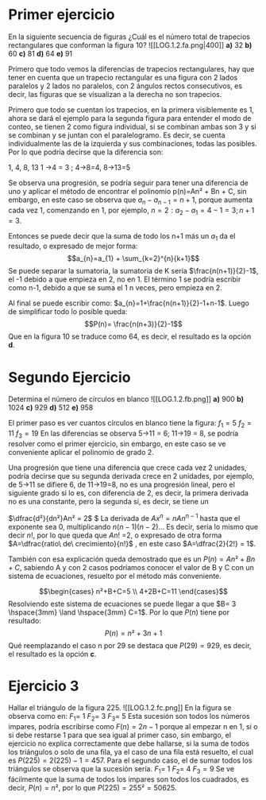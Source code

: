 # Primer ejercicio
En la siguiente secuencia de figuras ¿Cuál es el número total de trapecios rectangulares que conforman la figura 10?
![[LOG.1.2.fa.png|400]]
**a)** 32
**b)** 60
**c)** 81
**d)** 64
**e)** 91

Primero que todo vemos la diferencias de trapecios rectangulares, hay que tener en cuenta que un trapecio rectangular es una figura con 2 lados paralelos y 2 lados no paralelos, con 2 ángulos rectos consecutivos, es decir, las figuras que se visualizan a la derecha no son trapecios.

Primero que todo se cuentan los trapecios, en la primera visiblemente es 1, ahora se dará el ejemplo para la segunda figura para entender el modo de conteo, se tienen 2 como figura individual, si se combinan ambas son 3 y si se combinan y se juntan con el paralelogramo. Es decir, se cuenta individualmente las de la izquierda y sus combinaciones, todas las posibles. Por lo que podría decirse que la diferencia son:

1, 4, 8, 13
1 ->4 = 3 ; 4->8=4, 8->13=5

Se observa una progresión, se podría seguir para tener una diferencia de uno y aplicar el método de encontrar el polinomio p(n)=An² + Bn + C, sin embargo, en este caso se observa que $a_n - a_{n-1}=  n + 1$, porque aumenta cada vez 1, comenzando en 1, por ejemplo, $n=2: a_{2}−a_{1}=4−1=3; n+1=3$.

Entonces se puede decir que la suma de todo los n+1 más un $a_{1}$ da el resultado, o expresado de mejor forma:$$a_{n}=a_{1} + \sum_{k=2}^{n}{k+1}$$
Se puede separar la sumatoria, la sumatoria de K sería $\frac{n(n+1)}{2}-1$, el -1 debido a que empieza en 2, no en 1. 
El término 1 se podría escribir como n-1, debido a que se suma el 1 n veces, pero empieza en 2.

Al final se puede escribir como: $a_{n}=1+\frac{n(n+1)}{2}-1+n-1$. Luego de simplificar todo lo posible queda: $$P(n)= \frac{n(n+3)}{2}-1$$
Que en la figura 10 se traduce como 64, es decir, el resultado es la opción **d**.


# Segundo Ejercicio
Determina el número de círculos en blanco
![[LOG.1.2.fb.png]]
**a)** 900
**b)** 1024
**c)** 929
**d)** 512
**e)** 958

El primer paso es ver cuantos círculos en blanco tiene la figura:
$f_{1}= 5$
$f_{2}= 11$
$f_{3}= 19$
En las diferencias se observa 5->11 = 6; 11->19 = 8, se podría resolver como el primer ejercicio, sin embargo, en este caso se ve conveniente aplicar el polinomio de grado 2.

Una progresión que tiene una diferencia que crece cada vez 2 unidades, podría decirse que su segunda derivada crece en 2 unidades, por ejemplo, de 5->11 se difiere 6, de 11->19=8, no es una progresión lineal, pero el siguiente grado si lo es, con diferencia de 2, es decir, la primera derivada no es una constante, pero la segunda sí, es decir, se tiene un 

$\dfrac{d²}{dn²}An² = 2$
$
La derivada de $Ax^n = nAn^{n-1}$  hasta que el exponente sea 0, multiplicando $n(n-1)(n-2)\dots$ Es decir, sería lo mismo que decir $n!$, por lo que queda que $An!$ =2, o expresado de otra forma $A=\dfrac{ratio\ de\ crecimiento}{n!}$ , en este caso $A=\dfrac{2}{2!} = 1$.

También con esa explicación queda demostrado que es un $P(n)=An²+Bn+C$, sabiendo A y con 2 casos podríamos conocer el valor de B y C con un sistema de ecuaciones, resuelto por el método más conveniente.

$$\begin{cases} 
n²+B+C=5 \\
4+2B+C=11
\end{cases}$$
Resolviendo este sistema de ecuaciones se puede llegar a que $B= 3 \hspace{3mm} \land \hspace{3mm} C=1$.
Por lo que $P(n)$ tiene por resultado: $$P(n)= n²+3n+1$$
Qué reemplazando el caso n por 29 se destaca que $P(29)= 929$, es decir, el resultado es la opción **c**.

# Ejercicio 3
Hallar el triángulo de la figura 225.
![[LOG.1.2.fc.png]]
En la figura se observa como en:
$F_{1}$= 1
$F_{2}$= 3
$F_{3}$= 5
Esta sucesión son todos los números impares, podría escribirse como $F(n)= 2n-1$ porque al empezar n en 1, si o si debe restarse 1 para que sea igual al primer caso, sin embargo, el ejercicio no explica correctamente que debe hallarse, si la suma de todos los triángulos o solo de una fila, ya el caso de una fila está resuelto, el cual es $P(225) = 2(225) - 1 = 457.$ Para el segundo caso, el de sumar todos los triángulos se observa que la sucesión sería.
$F_{1}$= 1
$F_{2}$= 4
$F_{3}=9$
Se ve fácilmente que la suma de todos los impares son todos los cuadrados, es decir, $P(n)=n²$, por lo que $P(225)=255² =50625$.